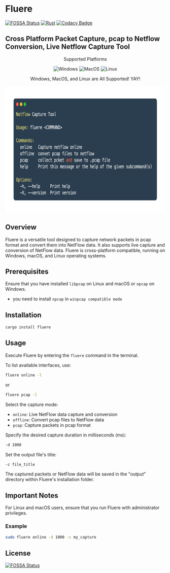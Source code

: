 # Fluere

[![FOSSA Status](https://app.fossa.com/api/projects/git%2Bgithub.com%2FSkuldNorniern%2Ffluere.svg?type=shield)](https://app.fossa.com/projects/git%2Bgithub.com%2FSkuldNorniern%2Ffluere?ref=badge_shield)
[![Rust](https://github.com/SkuldNorniern/fluere/actions/workflows/rust.yml/badge.svg)](https://github.com/SkuldNorniern/fluere/actions/workflows/rust.yml)
[![Codacy Badge](https://app.codacy.com/project/badge/Grade/9bb831ce9bab4ed394763bf9d6583773)](https://www.codacy.com/gh/SkuldNorniern/fluere/dashboard?utm_source=github.com&utm_medium=referral&utm_content=SkuldNorniern/fluere&utm_campaign=Badge_Grade)

## Cross Platform Packet Capture, pcap to Netflow Conversion, Live Netflow Capture Tool

<p align="center" align="right">
  Supported Platforms
</p>
<p align="center" align="right">
  <img alt="Windows" src="https://img.shields.io/badge/Windows-0078D6?style=for-the-badge&logo=windows&logoColor=white"/>
  <img alt="MacOS" src="https://img.shields.io/badge/mac%20os-000000?style=for-the-badge&logo=macos&logoColor=F0F0F0"/>
  <img alt="Linux" src="https://img.shields.io/badge/Linux-FCC624?style=for-the-badge&logo=linux&logoColor=black"/>
</p>
<p align="center" align="right">
  Windows, MacOS, and Linux are All Supported! YAY!
</p>

<div align="center">
    <img src="https://github.com/SkuldNorniern/fluere/blob/main/images/main.png" alt="Help Image" width="770" height="401"></img>
</div>

## Overview

Fluere is a versatile tool designed to capture network packets in pcap format and convert them into NetFlow data. It also supports live capture and conversion of NetFlow data. Fluere is cross-platform compatible, running on Windows, macOS, and Linux operating systems.

## Prerequisites

Ensure that you have installed `libpcap` on Linux and macOS or `npcap` on Windows.
- you need to install `npcap` in `winpcap compatible mode` 

## Installation

```sh
cargo install fluere
```

## Usage

Execute Fluere by entering the `fluere` command in the terminal.

To list available interfaces, use:

```sh
fluere online -l
```

or

```sh
fluere pcap -l
```

Select the capture mode:

- `online`: Live NetFlow data capture and conversion
- `offline`: Convert pcap files to NetFlow data
- `pcap`: Capture packets in pcap format

Specify the desired capture duration in milliseconds (ms):

```sh
-d 1000
```

Set the output file's title:

```sh
-c file_title
```

The captured packets or NetFlow data will be saved in the "output" directory within Fluere's installation folder.

## Important Notes

For Linux and macOS users, ensure that you run Fluere with administrator privileges.

### Example

```sh
sudo fluere online -d 1000 -c my_capture
```

## License

[![FOSSA Status](https://app.fossa.com/api/projects/git%2Bgithub.com%2FSkuldNorniern%2Ffluere.svg?type=large)](https://app.fossa.com/projects/git%2Bgithub.com%2FSkuldNorniern%2Ffluere?ref=badge_large)
